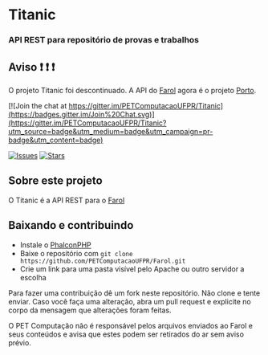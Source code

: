 # Titanic
### API REST para repositório de provas e trabalhos

## Aviso :exclamation: :exclamation: :exclamation:
O projeto Titanic foi descontinuado. A API do [Farol](http://pet.inf.ufpr.br/farol/) agora é o projeto [Porto](https://github.com/PETComputacaoUFPR/Porto).

[![Join the chat at https://gitter.im/PETComputacaoUFPR/Titanic](https://badges.gitter.im/Join%20Chat.svg)](https://gitter.im/PETComputacaoUFPR/Titanic?utm_source=badge&utm_medium=badge&utm_campaign=pr-badge&utm_content=badge)

[![Issues](https://img.shields.io/github/issues/PETComputacaoUFPR/Titanic.svg?style=flat-square)](https://github.com/PETComputacaoUFPR/Titanic/issues)
[![Stars](https://img.shields.io/github/stars/PETComputacaoUFPR/Titanic.svg?style=flat-square)](https://github.com/PETComputacaoUFPR/Titanicstargazers)

## Sobre este projeto
O Titanic é a API REST para o [Farol](https://github.com/PETComputacaoUFPR/Farol)

## Baixando e contribuindo
* Instale o [PhalconPHP](http://phalconphp.com/en/download)
* Baixe o repositório com `git clone https://github.com/PETComputacaoUFPR/Farol.git`
* Crie um link para uma pasta visível pelo Apache ou outro servidor a escolha

Para fazer uma contribuição dê um fork neste repositório. Não clone e tente enviar.
Caso você faça uma alteração, abra um pull request e explicite no corpo da mensagem que alterações foram feitas.

O PET Computação não é responsável pelos arquivos enviados ao Farol e seus conteúdos e avisa que estes podem ser retirados do ar sem aviso prévio.
